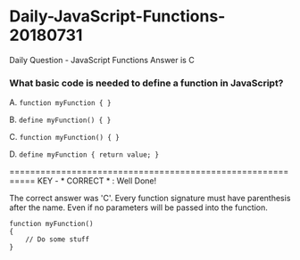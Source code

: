 # Daily-JavaScript-Functions-20180731
Daily Question - JavaScript Functions
Answer is C
### What basic code is needed to define a function in JavaScript?
A. ```function myFunction { }```

B. ```define myFunction() { }```

C. ```function myFunction() { }```

D. ```define myFunction { return value; }```

===========================================================
KEY - * CORRECT * : Well Done!

The correct answer was 'C'. Every function signature must have parenthesis after the name.
Even if no parameters will be passed into the function.

```
function myFunction()
{
	// Do some stuff
}
```
